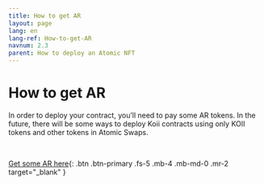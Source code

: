```yaml
---
title: How to get AR
layout: page
lang: en
lang-ref: How-to-get-AR
navnum: 2.3
parent: How to deploy an Atomic NFT
---
```


# How to get AR

In order to deploy your contract, you’ll need to pay some AR tokens. In the future, there will be some ways to deploy Koii contracts using only KOII tokens and other tokens in Atomic Swaps.

<br>

[Get some AR here](https://koi.rocks/faucet){: .btn .btn-primary .fs-5 .mb-4 .mb-md-0 .mr-2 target="\_blank" }
